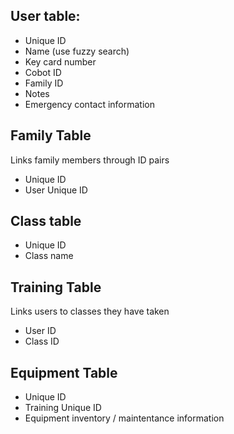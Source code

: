 ## User table:
* Unique ID
* Name (use fuzzy search)
* Key card number
* Cobot ID
* Family ID
* Notes
* Emergency contact information

## Family Table
Links family members through ID pairs
* Unique ID
* User Unique ID

## Class table
* Unique ID
* Class name

## Training Table
Links users to classes they have taken
* User ID
* Class ID

## Equipment Table
* Unique ID
* Training Unique ID
* Equipment inventory / maintentance information
